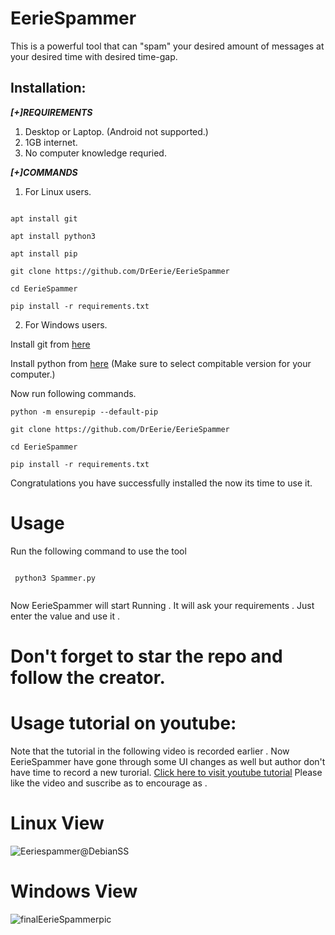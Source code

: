 # EerieSpammer
This is a powerful tool that can "spam" your desired amount of messages at your desired time with desired time-gap.
## Installation:

<b><i>[+]REQUIREMENTS</b></i>
1. Desktop or Laptop. (Android not supported.)
2. 1GB internet.
3. No computer knowledge requried.

<b><i>[+]COMMANDS</b></i>
1. For Linux users.
```

apt install git

apt install python3

apt install pip

git clone https://github.com/DrEerie/EerieSpammer

cd EerieSpammer

pip install -r requirements.txt

```
2. For Windows users.

Install git from  [here](https://gitforwindows.org/)

Install python from [here](https://www.python.org/downloads/) (Make sure to select compitable version for your computer.)

Now run following commands.
```
python -m ensurepip --default-pip

git clone https://github.com/DrEerie/EerieSpammer

cd EerieSpammer

pip install -r requirements.txt
```
Congratulations you have successfully installed the now its time to use it.

# Usage
 
Run the following command to use the tool

```

 python3 Spammer.py
 
```
 Now EerieSpammer will start Running . It will ask your requirements . Just enter the value and use it .
 
 # Don't forget to star the repo and follow the creator.

# Usage tutorial on youtube:
 Note that the tutorial in the following video is recorded earlier . Now EerieSpammer have gone through some UI changes as well but author don't have time to record a new turorial.
 [Click here to visit youtube tutorial](https://youtu.be/5-7IdMy-J_0)
Please like the video and suscribe as to encourage as .

# Linux View
![Eeriespammer@DebianSS](https://user-images.githubusercontent.com/96463088/230779486-609ea372-11f1-49dc-901d-0b0eee836f19.png)
# Windows View
![finalEerieSpammerpic](https://user-images.githubusercontent.com/96463088/230771087-94993dad-e37d-4c1d-b4d5-2fab6a04bce4.png)

